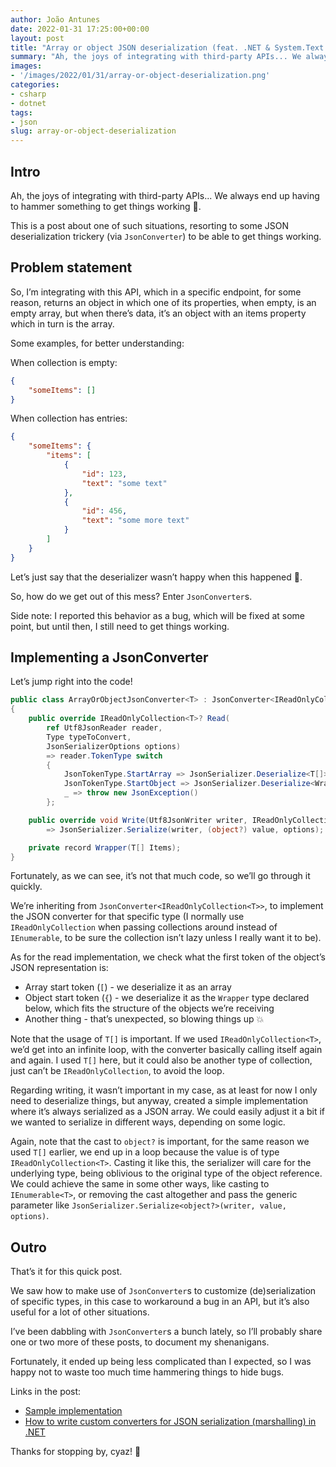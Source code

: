 ```yaml
---
author: João Antunes
date: 2022-01-31 17:25:00+00:00
layout: post
title: "Array or object JSON deserialization (feat. .NET & System.Text.Json)"
summary: "Ah, the joys of integrating with third-party APIs... We always end up having to hammer something to get things working 🤣. This is a post about one of such situations, resorting to some JSON deserialization trickery (via JsonConverter) to be able to get things working."
images:
- '/images/2022/01/31/array-or-object-deserialization.png'
categories:
- csharp
- dotnet
tags:
- json
slug: array-or-object-deserialization
---
```


## Intro

Ah, the joys of integrating with third-party APIs... We always end up having to hammer something to get things working 🤣.

This is a post about one of such situations, resorting to some JSON deserialization trickery (via `JsonConverter`) to be able to get things working.

## Problem statement

So, I’m integrating with this API, which in a specific endpoint, for some reason, returns an object in which one of its properties, when empty, is an empty array, but when there’s data, it’s an object with an items property which in turn is the array.

Some examples, for better understanding:

When collection is empty:

```json
{
    "someItems": []
}
```

When collection has entries:

```json
{
    "someItems": {
        "items": [
            {
                "id": 123,
                "text": "some text"
            },
            {
                "id": 456,
                "text": "some more text"
            }
        ]
    }
}
```

Let’s just say that the deserializer wasn’t happy when this happened 🙂.

So, how do we get out of this mess? Enter `JsonConverter`s.

Side note: I reported this behavior as a bug, which will be fixed at some point, but until then, I still need to get things working.

## Implementing a JsonConverter

Let’s jump right into the code!

```csharp
public class ArrayOrObjectJsonConverter<T> : JsonConverter<IReadOnlyCollection<T>>
{
    public override IReadOnlyCollection<T>? Read(
        ref Utf8JsonReader reader,
        Type typeToConvert,
        JsonSerializerOptions options)
        => reader.TokenType switch
        {
            JsonTokenType.StartArray => JsonSerializer.Deserialize<T[]>(ref reader, options),
            JsonTokenType.StartObject => JsonSerializer.Deserialize<Wrapper>(ref reader, options)?.Items,
            _ => throw new JsonException()
        };

    public override void Write(Utf8JsonWriter writer, IReadOnlyCollection<T> value, JsonSerializerOptions options)
        => JsonSerializer.Serialize(writer, (object?) value, options);

    private record Wrapper(T[] Items);
}
```

Fortunately, as we can see, it’s not that much code, so we’ll go through it quickly.

We’re inheriting from `JsonConverter<IReadOnlyCollection<T>>`, to implement the JSON converter for that specific type (I normally use `IReadOnlyCollection` when passing collections around instead of `IEnumerable`, to be sure the collection isn’t lazy unless I really want it to be).

As for the read implementation, we check what the first token of the object’s JSON representation is:

- Array start token (`[`) - we deserialize it as an array
- Object start token (`{`) - we deserialize it as the `Wrapper` type declared below, which fits the structure of the objects we’re receiving
- Another thing - that’s unexpected, so blowing things up 💥

Note that the usage of `T[]` is important. If we used `IReadOnlyCollection<T>`, we’d get into an infinite loop, with the converter basically calling itself again and again. I used `T[]` here, but it could also be another type of collection, just can’t be `IReadOnlyCollection`, to avoid the loop.

Regarding writing, it wasn’t important in my case, as at least for now I only need to deserialize things, but anyway, created a simple implementation where it’s always serialized as a JSON array. We could easily adjust it a bit if we wanted to serialize in different ways, depending on some logic.

Again, note that the cast to `object?` is important, for the same reason we used `T[]` earlier, we end up in a loop because the value is of type `IReadOnlyCollection<T>`. Casting it like this, the serializer will care for the underlying type, being oblivious to the original type of the object reference. We could achieve the same in some other ways, like casting to `IEnumerable<T>`, or removing the cast altogether and pass the generic parameter like `JsonSerializer.Serialize<object?>(writer, value, options)`.

## Outro

That’s it for this quick post.

We saw how to make use of `JsonConverter`s to customize (de)serialization of specific types, in this case to workaround a bug in an API, but it’s also useful for a lot of other situations.

I’ve been dabbling with `JsonConverter`s a bunch lately, so I’ll probably share one or two more of these posts, to document my shenanigans.

Fortunately, it ended up being less complicated than I expected, so I was happy not to waste too much time hammering things to hide bugs.

 Links in the post:

- [Sample implementation](https://gist.github.com/joaofbantunes/37ebec5576b2b5a8624aa8a664dba113)
- [How to write custom converters for JSON serialization (marshalling) in .NET](https://docs.microsoft.com/en-us/dotnet/standard/serialization/system-text-json-converters-how-to?pivots=dotnet-6-0)

Thanks for stopping by, cyaz! 👋